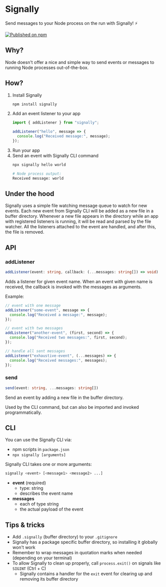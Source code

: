 # Signally

Send messages to your Node process on the run with Signally! ⚡️

[![Published on npm](https://img.shields.io/npm/v/signally.svg)](https://www.npmjs.com/package/signally)

## Why?

Node doesn't offer a nice and simple way to send events or messages to running Node processes out-of-the-box.

## How?

1. Install Signally
    ```sh
    npm install signally
    ```
2. Add an event listener to your app
    ```ts
    import { addListener } from "signally";

    addListener("hello", message => {
      console.log("Received message:", message);
    });
    ```
3. Run your app
4. Send an event with Signally CLI command
    ```sh
    npx signally hello world
    ```
    ```sh
    # Node process output:
    Received message: world
    ```

## Under the hood

Signally uses a simple file watching message queue to watch for new events. Each new event from Signally CLI will be added as a new file in a buffer directory. Whenever a new file appears in the directory while an app with registered listeners is running, it will be read and parsed by the file watcher. All the listeners attached to the event are handled, and after this, the file is removed.

## API

### addListener

```ts
addListener(event: string, callback: (...messages: string[]) => void)
```

Adds a listener for given event name. When an event with given name is received, the callback is invoked with the messages as arguments.

Example:
```ts
// event with one message
addListener("some-event", message => {
  console.log("Received a message:", message);
});

// event with two messages
addListener("another-event", (first, second) => {
  console.log("Received two messages:", first, second);
});

// handle all sent messages
addListener("exhaustive-event", (...messages) => {
  console.log("Received messages:", messages);
});
```

### send

```ts
send(event: string, ...messages: string[])
```

Send an event by adding a new file in the buffer directory.

Used by the CLI command, but can also be imported and invoked programmatically.

## CLI

You can use the Signally CLI via:
* npm scripts in `package.json`
* `npx signally [arguments]`

Signally CLI takes one or more arguments:
```sh
signally <event> [<message1> <message2> ...]
```
* **event** (required)
  * type: string
  * describes the event name
* **messages**
  * each of type string
  * the actual payload of the event

## Tips & tricks

* Add `.signally` (buffer directory) to your `.gitignore`
* Signally has a package specific buffer directory, so installing it globally won't work
* Remember to wrap messages in quotation marks when needed (depending on your terminal)
* To allow Signally to clean up properly, call `process.exit()` on signals like `SIGINT` (Ctrl + C)
  * Signally contains a handler for the `exit` event for clearing up and removing its buffer directory
